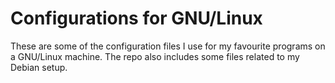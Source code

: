 # Configurations for GNU/Linux

These are some of the configuration files I use for my favourite programs on a GNU/Linux machine. The repo also includes some files related to my Debian setup.
